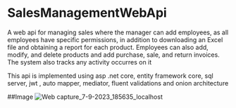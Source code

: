 # SalesManagementWebApi

A web api for managing sales where the manager can add employees, as all employees have specific permissions, in addition to downloading an Excel file and obtaining a report for each product. Employees can also add, modify, and delete products and add purchase, sale, and return invoices. The system also tracks any activity occurres on it

This api is implemented using asp .net core, entity framework core, sql server, jwt , auto mapper, mediator, fluent validations and onion architecture

##Image
![Web capture_7-9-2023_185635_localhost](https://github.com/hema325/SalesManagementWebApi/assets/74411228/e16f62f4-a895-4d53-a2f5-8d728da37427)
